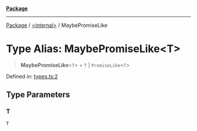 [**Package**](../../README.md)

***

[Package](../../globals.md) / [\<internal\>](../README.md) / MaybePromiseLike

# Type Alias: MaybePromiseLike\<T\>

> **MaybePromiseLike**\<`T`\> = `T` \| `PromiseLike`\<`T`\>

Defined in: [types.ts:2](https://github.com/AlexXanderGrib/proxy-master/blob/d9889b922817ac03c7a235b832a590a4ef34fb55/src/types.ts#L2)

## Type Parameters

### T

`T`
